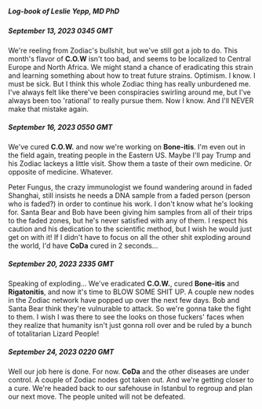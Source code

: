 ##### Log-book of Leslie Yepp, MD PhD

##### September 13, 2023 0345 GMT

We're reeling from Zodiac's bullshit, but we've still got a job to do. This month's flavor of **C.O.W** isn't too bad, and seems to be localized to Central Europe and North Africa. We might stand a chance of eradicating this strain and learning something about how to treat future strains. Optimism. I know. I must be sick. But I think this whole Zodiac thing has really unburdened me. I've always felt like there've been conspiracies swirling around me, but I've always been too 'rational' to really pursue them. Now I know. And I'll NEVER make that mistake again.

##### September 16, 2023 0550 GMT

We've cured **C.O.W.** and now we're working on **Bone-itis**. I'm even out in the field again, treating people in the Eastern US. Maybe I'll pay Trump and his Zodiac lackeys a little visit. Show them a taste of their own medicine. Or opposite of medicine. Whatever.

Peter Fungus, the crazy immunologist we found wandering around in faded Shanghai, still insists he needs a DNA sample from a faded person (person who is faded?) in order to continue his work. I don't know what he's looking for. Santa Bear and Bob have been giving him samples from all of their trips to the faded zones, but he's never satisfied with any of them. I respect his caution and his dedication to the scientific method, but I wish he would just get on with it! If I didn't have to focus on all the other shit exploding around the world, I'd have **CoDa** cured in 2 seconds...

##### September 20, 2023 2335 GMT

Speaking of exploding... We've eradicated **C.O.W.**, cured **Bone-itis** and **Rigatonitis**, and now it's time to BLOW SOME SHIT UP. A couple new nodes in the Zodiac network have popped up over the next few days. Bob and Santa Bear think they're vulnurable to attack. So we're gonna take the fight to them. I wish I was there to see the looks on those fuckers' faces when they realize that humanity isn't just gonna roll over and be ruled by a bunch of totalitarian Lizard People!

##### September 24, 2023 0220 GMT

Well our job here is done. For now. **CoDa** and the other diseases are under control. A couple of Zodiac nodes got taken out. And we're getting closer to a cure. We're headed back to our safehouse in Istanbul to regroup and plan our next move. The people united will not be defeated.